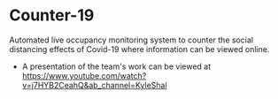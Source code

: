 # Counter-19
Automated live occupancy monitoring system to counter the social distancing effects of Covid-19 where information can be viewed online.

- A presentation of the team's work can be viewed at https://www.youtube.com/watch?v=j7HYB2CeahQ&ab_channel=KyleShal
